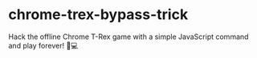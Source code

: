 # chrome-trex-bypass-trick
Hack the offline Chrome T-Rex game with a simple JavaScript command and play forever! 🦖💻
